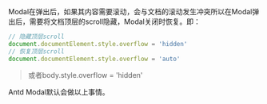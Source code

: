 Modal在弹出后，如果其内容需要滚动，会与文档的滚动发生冲突所以在Modal弹出后，需要将文档顶层的scroll隐藏，Modal关闭时恢复。即：

```js
// 隐藏顶层scroll
document.documentElement.style.overflow = 'hidden'
// 恢复顶层scroll
document.documentElement.style.overflow = 'auto'
```
> 或者body.style.overflow = 'hidden'

Antd Modal默认会做以上事情。